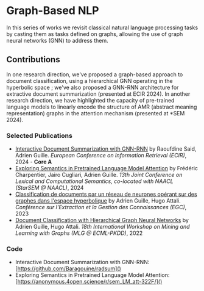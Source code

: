 # Graph-Based NLP

In this series of works we revisit classical natural language processing tasks by casting them as tasks defined on graphs, allowing the use of graph neural networks (GNN) to address them. 

## Contributions

In one research direction, we've proposed a graph-based approach to document classification, using a hierarchical GNN operating in the hyperbolic space ; we've also proposed a GNN-RNN architecture for extractive document summarization (presented at ECIR 2024). In another research direction, we have highlighted the capacity of pre-trained language models to linearly encode the structure of AMR (abstract meaning representation) graphs in the attention mechanism (presented at *SEM 2024). 

### Selected Publications
- [Interactive Document Summarization with GNN-RNN](publications/ecir2024.pdf) by Raoufdine Said, Adrien Guille. *European Conference on Information Retrieval (ECIR)*, 2024 - **Core A**
- [Exploring Semantics in Pretrained Language Model Attention]() by Frédéric Charpentier, Jairo Cugliari, Adrien Guille. *13th Joint Conference on Lexical and Computational Semantics, co-located with NAACL (StarSEM @ NAACL)*, 2024
- [Classification de documents par un réseau de neurones opérant sur des graphes dans l'espace hyperbolique](publications/egc_hhgnn.pdf) by Adrien Guille, Hugo Attali. *Conférence sur l'Extraction et la Gestion des Connaissances (EGC)*, 2023
- [Document Classification with Hierarchical Graph Neural Networks](publications/docgat.pdf) by Adrien Guille, Hugo Attali. *18th International Workshop on Mining and Learning with Graphs (MLG @ ECML-PKDD)*, 2022

### Code
- Interactive Document Summarization with GNN-RNN: [https://github.com/Baragouine/radsum]()
- Exploring Semantics in Pretrained Language Model Attention: [https://anonymous.4open.science/r/sem_LM_att-322F/]()
